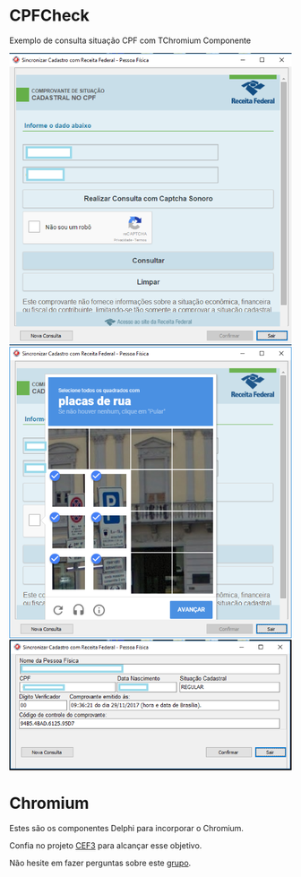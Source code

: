 # CPFCheck
Exemplo de consulta situação CPF com TChromium Componente

![View this](Prints/1.PNG)
![View this](Prints/2.PNG)
![View this](Prints/3.PNG)

# Chromium
Estes são os componentes Delphi para incorporar o Chromium.

Confia no projeto [CEF3](https://bitbucket.org/chromiumembedded/cef) para alcançar esse objetivo.

Não hesite em fazer perguntas sobre este [grupo](https://groups.google.com/forum/#!forum/delphichromiumembedded).
